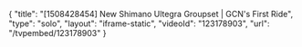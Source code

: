 {
    "title": "[1508428454] New Shimano Ultegra Groupset | GCN's First Ride",
    "type": "solo",
    "layout": "iframe-static",
    "videoId": "123178903",
    "url": "\/tvpembed\/123178903"
}